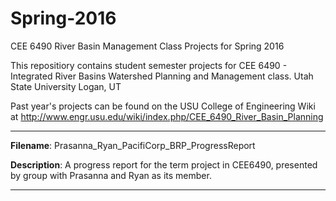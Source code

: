 # Spring-2016
CEE 6490 River Basin Management Class Projects for Spring 2016

This repositiory contains student semester projects for CEE 6490 - Integrated River Basins Watershed Planning and Management class.
Utah State University
Logan, UT

Past year's projects can be found on the USU College of Engineering Wiki at http://www.engr.usu.edu/wiki/index.php/CEE_6490_River_Basin_Planning

--------------------------------------------------------------------
**Filename**: Prasanna_Ryan_PacifiCorp_BRP_ProgressReport

**Description**: A progress report for the term project in CEE6490, presented by group with Prasanna and Ryan as its member. 

--------------------------------------------------------------------

